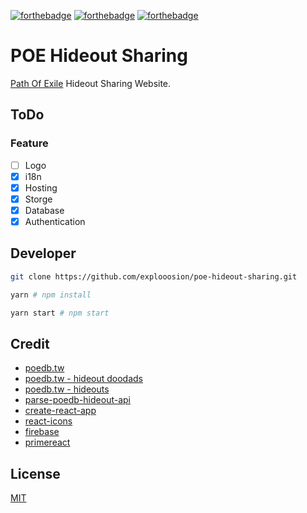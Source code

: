 [![forthebadge](https://forthebadge.com/images/badges/makes-people-smile.svg)](https://forthebadge.com)
[![forthebadge](https://forthebadge.com/images/badges/built-with-love.svg)](https://forthebadge.com)
[![forthebadge](https://forthebadge.com/images/badges/ages-18.svg)](https://forthebadge.com)

# POE Hideout Sharing

[Path Of Exile](https://www.pathofexile.com/game) Hideout Sharing Website.

## ToDo

### Feature

- [ ] Logo
- [x] i18n
- [x] Hosting
- [x] Storge
- [x] Database
- [x] Authentication

## Developer

```sh
git clone https://github.com/explooosion/poe-hideout-sharing.git
```

```sh
yarn # npm install
```

```sh
yarn start # npm start
```

## Credit

- [poedb.tw](http://poedb.tw)
- [poedb.tw - hideout doodads](http://poedb.tw/us/api.php/HideoutDoodads)
- [poedb.tw - hideouts](http://poedb.tw/us/api.php/Hideouts)
- [parse-poedb-hideout-api](https://github.com/explooosion/parse-poedb-hideout-api)
- [create-react-app](https://github.com/facebook/create-react-app)
- [react-icons](https://react-icons.netlify.com/#/)
- [firebase](https://firebase.google.com/)
- [primereact](https://www.primefaces.org/primereact/#/)

## License

[MIT](http://opensource.org/licenses/MIT)
